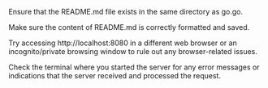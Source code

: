 Ensure that the README.md file exists in the same directory as go.go.

Make sure the content of README.md is correctly formatted and saved.

Try accessing http://localhost:8080 in a different web browser or an incognito/private browsing window to rule out any browser-related issues.

Check the terminal where you started the server for any error messages or indications that the server received and processed the request.
